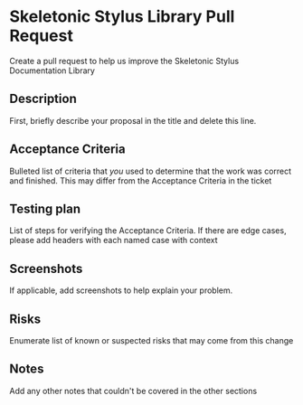 # Skeletonic Stylus Library Pull Request

Create a pull request to help us improve the Skeletonic Stylus Documentation Library

## Description
First, briefly describe your proposal in the title and delete this line.

## Acceptance Criteria
Bulleted list of criteria that *you* used to determine that the work was correct and finished. This may differ from the Acceptance Criteria in the ticket

## Testing plan
List of steps for verifying the Acceptance Criteria. If there are edge cases, please add headers with each named case with context

## Screenshots
If applicable, add screenshots to help explain your problem.

## Risks
Enumerate list of known or suspected risks that may come from this change

## Notes
Add any other notes that couldn't be covered in the other sections
